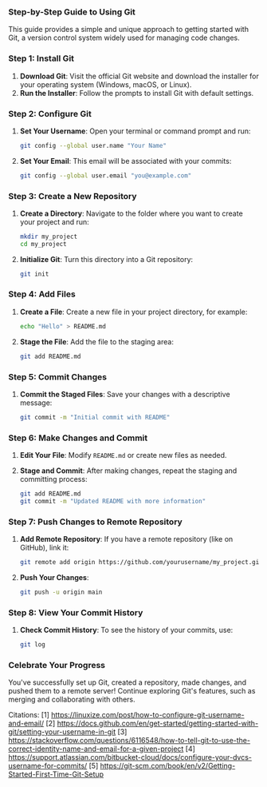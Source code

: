 ### Step-by-Step Guide to Using Git

This guide provides a simple and unique approach to getting started with Git, a version control system widely used for managing code changes.

### Step 1: Install Git

1. **Download Git**: Visit the official Git website and download the installer for your operating system (Windows, macOS, or Linux).
2. **Run the Installer**: Follow the prompts to install Git with default settings.

### Step 2: Configure Git

1. **Set Your Username**: Open your terminal or command prompt and run:
   ```bash
   git config --global user.name "Your Name"
   ```

2. **Set Your Email**: This email will be associated with your commits:
   ```bash
   git config --global user.email "you@example.com"
   ```

### Step 3: Create a New Repository

1. **Create a Directory**: Navigate to the folder where you want to create your project and run:
   ```bash
   mkdir my_project
   cd my_project
   ```

2. **Initialize Git**: Turn this directory into a Git repository:
   ```bash
   git init
   ```

### Step 4: Add Files

1. **Create a File**: Create a new file in your project directory, for example:
   ```bash
   echo "Hello" > README.md
   ```

2. **Stage the File**: Add the file to the staging area:
   ```bash
   git add README.md
   ```

### Step 5: Commit Changes

1. **Commit the Staged Files**: Save your changes with a descriptive message:
   ```bash
   git commit -m "Initial commit with README"
   ```

### Step 6: Make Changes and Commit

1. **Edit Your File**: Modify `README.md` or create new files as needed.

2. **Stage and Commit**: After making changes, repeat the staging and committing process:
   ```bash
   git add README.md
   git commit -m "Updated README with more information"
   ```

### Step 7: Push Changes to Remote Repository

1. **Add Remote Repository**: If you have a remote repository (like on GitHub), link it:
   ```bash
   git remote add origin https://github.com/yourusername/my_project.git
   ```

2. **Push Your Changes**:
   ```bash
   git push -u origin main
   ```

### Step 8: View Your Commit History

1. **Check Commit History**: To see the history of your commits, use:
   ```bash
   git log
   ```

### Celebrate Your Progress

You've successfully set up Git, created a repository, made changes, and pushed them to a remote server! Continue exploring Git's features, such as merging and collaborating with others.

Citations:
[1] https://linuxize.com/post/how-to-configure-git-username-and-email/
[2] https://docs.github.com/en/get-started/getting-started-with-git/setting-your-username-in-git
[3] https://stackoverflow.com/questions/6116548/how-to-tell-git-to-use-the-correct-identity-name-and-email-for-a-given-project
[4] https://support.atlassian.com/bitbucket-cloud/docs/configure-your-dvcs-username-for-commits/
[5] https://git-scm.com/book/en/v2/Getting-Started-First-Time-Git-Setup
